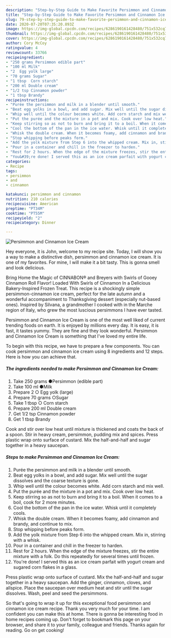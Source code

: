 ```yaml
---
description: "Step-by-Step Guide to Make Favorite Persimmon and Cinnamon Ice Cream"
title: "Step-by-Step Guide to Make Favorite Persimmon and Cinnamon Ice Cream"
slug: 79-step-by-step-guide-to-make-favorite-persimmon-and-cinnamon-ice-cream
date: 2020-07-20T07:35:20.893Z
image: https://img-global.cpcdn.com/recipes/6286190161428480/751x532cq70/persimmon-and-cinnamon-ice-cream-recipe-main-photo.jpg
thumbnail: https://img-global.cpcdn.com/recipes/6286190161428480/751x532cq70/persimmon-and-cinnamon-ice-cream-recipe-main-photo.jpg
cover: https://img-global.cpcdn.com/recipes/6286190161428480/751x532cq70/persimmon-and-cinnamon-ice-cream-recipe-main-photo.jpg
author: Cory McCoy
ratingvalue: 4
reviewcount: 33766
recipeingredient:
- "250 grams Persimmon edible part"
- "100 ml Milk"
- "2  Egg yolk large"
- "70 grams Sugar"
- "1 tbsp  Corn starch"
- "200 ml Double cream"
- "1/2 tsp Cinnamon powder"
- "1 tbsp Brandy"
recipeinstructions:
- "Purée the persimmon and milk in a blender until smooth."
- "Beat egg yolks in a bowl, and add sugar. Mix well until the sugar dissolves and the coarse texture is gone."
- "Whip well until the colour becomes white. Add corn starch and mix well."
- "Put the purée and the mixture in a pot and mix. Cook over low heat."
- "Keep stirring so as not to burn and bring it to a boil. When it comes to a boil, cook for 2 more minutes."
- "Cool the bottom of the pan in the ice water. Whisk until it completely cools."
- "Whisk the double cream. When it becomes foamy, add cinnamon and brandy, and continue to mix."
- "Stop whipping before peaks form."
- "Add the yolk mixture from Step 6 into the whipped cream. Mix in, stirring with a whisk."
- "Pour in a container and chill in the freezer to harden."
- "Rest for 2 hours. When the edge of the mixture freezes, stir the entire mixture with a folk. Do this repeatedly for several times until frozen."
- "You&#39;re done! I served this as an ice cream parfait with yogurt cream and sugared corn flakes in a glass."
categories:
- Recipe
tags:
- persimmon
- and
- cinnamon

katakunci: persimmon and cinnamon 
nutrition: 210 calories
recipecuisine: American
preptime: "PT34M"
cooktime: "PT55M"
recipeyield: "2"
recipecategory: Dinner

---
```



![Persimmon and Cinnamon Ice Cream](https://img-global.cpcdn.com/recipes/6286190161428480/751x532cq70/persimmon-and-cinnamon-ice-cream-recipe-main-photo.jpg)

Hey everyone, it is John, welcome to my recipe site. Today, I will show you a way to make a distinctive dish, persimmon and cinnamon ice cream. It is one of my favorites. For mine, I will make it a bit tasty. This is gonna smell and look delicious.

Bring Home the Magic of CINNABON® and Breyers with Swirls of Gooey Cinnamon Roll Flavor! Loaded With Swirls of Cinnamon In a Delicious Bakery-Inspired Frozen Treat. This recipe is a shockingly simple persimmon-cinnamon ice cream, perfect for the late autumn and a wonderful accompaniment to Thanksgiving dessert (especially nut-based ones). Inspired by Silvana, a grandmother I cooked with in the Marche region of Italy, who grew the most luscious persimmons I have ever tasted.

Persimmon and Cinnamon Ice Cream is one of the most well liked of current trending foods on earth. It is enjoyed by millions every day. It is easy, it is fast, it tastes yummy. They are fine and they look wonderful. Persimmon and Cinnamon Ice Cream is something that I've loved my entire life.


To begin with this recipe, we have to prepare a few components. You can cook persimmon and cinnamon ice cream using 8 ingredients and 12 steps. Here is how you can achieve that.

<!--inarticleads1-->

##### The ingredients needed to make Persimmon and Cinnamon Ice Cream:

1. Take 250 grams ●Persimmon (edible part)
1. Take 100 ml ●Milk
1. Prepare 2 ○ Egg yolk (large)
1. Prepare 70 grams ○Sugar
1. Take 1 tbsp ○ Corn starch
1. Prepare 200 ml Double cream
1. Get 1/2 tsp Cinnamon powder
1. Get 1 tbsp Brandy


Cook and stir over low heat until mixture is thickened and coats the back of a spoon. Stir in heavy cream, persimmon, pudding mix and spices. Press plastic wrap onto surface of custard. Mix the half-and-half and sugar together in a heavy saucepan. 

<!--inarticleads2-->

##### Steps to make Persimmon and Cinnamon Ice Cream:

1. Purée the persimmon and milk in a blender until smooth.
1. Beat egg yolks in a bowl, and add sugar. Mix well until the sugar dissolves and the coarse texture is gone.
1. Whip well until the colour becomes white. Add corn starch and mix well.
1. Put the purée and the mixture in a pot and mix. Cook over low heat.
1. Keep stirring so as not to burn and bring it to a boil. When it comes to a boil, cook for 2 more minutes.
1. Cool the bottom of the pan in the ice water. Whisk until it completely cools.
1. Whisk the double cream. When it becomes foamy, add cinnamon and brandy, and continue to mix.
1. Stop whipping before peaks form.
1. Add the yolk mixture from Step 6 into the whipped cream. Mix in, stirring with a whisk.
1. Pour in a container and chill in the freezer to harden.
1. Rest for 2 hours. When the edge of the mixture freezes, stir the entire mixture with a folk. Do this repeatedly for several times until frozen.
1. You&#39;re done! I served this as an ice cream parfait with yogurt cream and sugared corn flakes in a glass.


Press plastic wrap onto surface of custard. Mix the half-and-half and sugar together in a heavy saucepan. Add the ginger, cinnamon, cloves, and allspice. Place the saucepan over medium heat and stir until the sugar dissolves. Wash, peel and seed the persimmons. 

So that's going to wrap it up for this exceptional food persimmon and cinnamon ice cream recipe. Thank you very much for your time. I am confident you can make this at home. There is gonna be interesting food in home recipes coming up. Don't forget to bookmark this page on your browser, and share it to your family, colleague and friends. Thanks again for reading. Go on get cooking!
